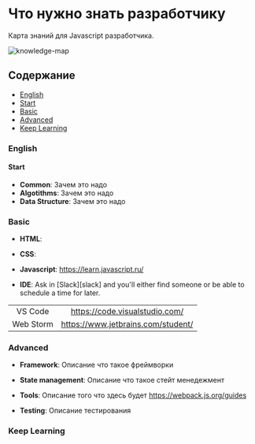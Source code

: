 # Что нужно знать разработчику

Карта знаний для Javascript разработчика.

![knowledge-map]

## Содержание

* [English](#english)
* [Start](#start)
* [Basic](#basic)
* [Advanced](#advanced)
* [Keep Learning](#keep-learning)

### English


#### Start

* **Common**: Зачем это надо
* **Algotithms**: Зачем это надо
* **Data Structure**: Зачем это надо

### Basic

* **HTML**: 
* **CSS**: 
* **Javascript**: 
https://learn.javascript.ru/

* **IDE**: Ask in [Slack][slack] and you'll either find someone or be able to schedule a time for later.

|                        |                                             |
| :--------------------: | :-----------------------------------------: |
|        VS Code       |       https://code.visualstudio.com/        |
|       Web Storm      | https://www.jetbrains.com/student/          |


### Advanced

* **Framework**: Описание что такое фреймворки
* **State management**: Описание что такое стейт менедежмент
* **Tools**: Описание того что здесь будет
https://webpack.js.org/guides

* **Testing**: Описание тестирования


### Keep Learning

[knowledge-map]: https://github.com/js-machine/dashboard/blob/master/topics/basis/%D0%A7%D1%82%D0%BE%20%D0%BD%D1%83%D0%B6%D0%BD%D0%BE%20%D0%B7%D0%BD%D0%B0%D1%82%D1%8C%20%D1%80%D0%B0%D0%B7%D1%80%D0%B0%D0%B1%D0%BE%D1%82%D1%87%D0%B8%D0%BA%D1%83.png
